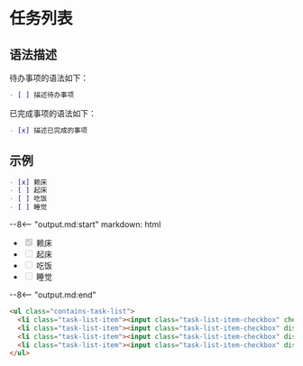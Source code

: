 # 任务列表

## 语法描述

待办事项的语法如下：

```markdown
- [ ] 描述待办事项
```

已完成事项的语法如下：

```markdown
- [x] 描述已完成的事项
```

## 示例

```markdown
- [x] 赖床
- [ ] 起床
- [ ] 吃饭
- [ ] 睡觉
```

--8<-- "output.md:start"
    markdown: html
    <ul class="contains-task-list">
      <li class="task-list-item"><input class="task-list-item-checkbox" checked="" disabled="" type="checkbox"> 赖床</li>
      <li class="task-list-item"><input class="task-list-item-checkbox" disabled="" type="checkbox"> 起床</li>
      <li class="task-list-item"><input class="task-list-item-checkbox" disabled="" type="checkbox"> 吃饭</li>
      <li class="task-list-item"><input class="task-list-item-checkbox" disabled="" type="checkbox"> 睡觉</li>
    </ul>
  --8<-- "output.md:end"

```html
<ul class="contains-task-list">
  <li class="task-list-item"><input class="task-list-item-checkbox" checked="" disabled="" type="checkbox"> 赖床</li>
  <li class="task-list-item"><input class="task-list-item-checkbox" disabled="" type="checkbox"> 起床</li>
  <li class="task-list-item"><input class="task-list-item-checkbox" disabled="" type="checkbox"> 吃饭</li>
  <li class="task-list-item"><input class="task-list-item-checkbox" disabled="" type="checkbox"> 睡觉</li>
</ul>
```


